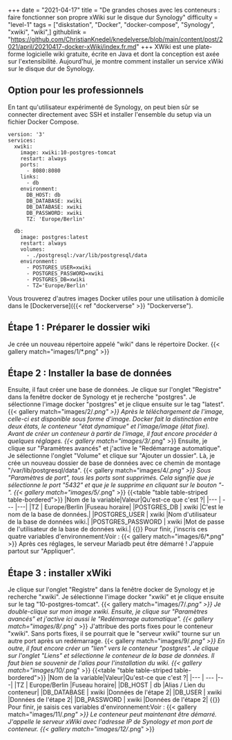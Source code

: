 +++
date = "2021-04-17"
title = "De grandes choses avec les conteneurs : faire fonctionner son propre xWiki sur le disque dur Synology"
difficulty = "level-1"
tags = ["diskstation", "Docker", "docker-compose", "Synology", "xwiki", "wiki",]
githublink = "https://github.com/ChristianKnedel/knedelverse/blob/main/content/post/2021/april/20210417-docker-xWiki/index.fr.md"
+++
XWiki est une plate-forme logicielle wiki gratuite, écrite en Java et dont la conception est axée sur l'extensibilité. Aujourd'hui, je montre comment installer un service xWiki sur le disque dur de Synology.
## Option pour les professionnels
En tant qu'utilisateur expérimenté de Synology, on peut bien sûr se connecter directement avec SSH et installer l'ensemble du setup via un fichier Docker Compose.
```
version: '3'
services:
  xwiki:
    image: xwiki:10-postgres-tomcat
    restart: always
    ports:
      - 8080:8080
    links:
      - db
    environment:
      DB_HOST: db
      DB_DATABASE: xwiki
      DB_DATABASE: xwiki
      DB_PASSWORD: xwiki
      TZ: 'Europe/Berlin'

  db:
    image: postgres:latest
    restart: always
    volumes:
      - ./postgresql:/var/lib/postgresql/data
    environment:
      - POSTGRES_USER=xwiki
      - POSTGRES_PASSWORD=xwiki
      - POSTGRES_DB=xwiki
      - TZ='Europe/Berlin'

```
Vous trouverez d'autres images Docker utiles pour une utilisation à domicile dans le [Dockerverse]({{< ref "dockerverse" >}} "Dockerverse").
## Étape 1 : Préparer le dossier wiki
Je crée un nouveau répertoire appelé "wiki" dans le répertoire Docker.
{{< gallery match="images/1/*.png" >}}

## Étape 2 : Installer la base de données
Ensuite, il faut créer une base de données. Je clique sur l'onglet "Registre" dans la fenêtre docker de Synology et je recherche "postgres". Je sélectionne l'image docker "postgres" et je clique ensuite sur le tag "latest".
{{< gallery match="images/2/*.png" >}}
Après le téléchargement de l'image, celle-ci est disponible sous forme d'image. Docker fait la distinction entre deux états, le conteneur "état dynamique" et l'image/image (état fixe). Avant de créer un conteneur à partir de l'image, il faut encore procéder à quelques réglages.
{{< gallery match="images/3/*.png" >}}
Ensuite, je clique sur "Paramètres avancés" et j'active le "Redémarrage automatique". Je sélectionne l'onglet "Volume" et clique sur "Ajouter un dossier". Là, je crée un nouveau dossier de base de données avec ce chemin de montage "/var/lib/postgresql/data".
{{< gallery match="images/4/*.png" >}}
Sous "Paramètres de port", tous les ports sont supprimés. Cela signifie que je sélectionne le port "5432" et que je le supprime en cliquant sur le bouton "-".
{{< gallery match="images/5/*.png" >}}
{{<table "table table-striped table-bordered">}}
|Nom de la variable|Valeur|Qu'est-ce que c'est ?|
|--- | --- |---|
|TZ	| Europe/Berlin	|Fuseau horaire|
|POSTGRES_DB	| xwiki |C'est le nom de la base de données.|
|POSTGRES_USER	| xwiki |Nom d'utilisateur de la base de données wiki.|
|POSTGRES_PASSWORD	| xwiki |Mot de passe de l'utilisateur de la base de données wiki.|
{{</table>}}
Pour finir, j'inscris ces quatre variables d'environnement:Voir :
{{< gallery match="images/6/*.png" >}}
Après ces réglages, le serveur Mariadb peut être démarré ! J'appuie partout sur "Appliquer".
## Étape 3 : installer xWiki
Je clique sur l'onglet "Registre" dans la fenêtre docker de Synology et je recherche "xwiki". Je sélectionne l'image docker "xwiki" et je clique ensuite sur le tag "10-postgres-tomcat".
{{< gallery match="images/7/*.png" >}}
Je double-clique sur mon image xwiki. Ensuite, je clique sur "Paramètres avancés" et j'active ici aussi le "Redémarrage automatique".
{{< gallery match="images/8/*.png" >}}
J'attribue des ports fixes pour le conteneur "xwiki". Sans ports fixes, il se pourrait que le "serveur xwiki" tourne sur un autre port après un redémarrage.
{{< gallery match="images/9/*.png" >}}
En outre, il faut encore créer un "lien" vers le conteneur "postgres". Je clique sur l'onglet "Liens" et sélectionne le conteneur de la base de données. Il faut bien se souvenir de l'alias pour l'installation du wiki.
{{< gallery match="images/10/*.png" >}}
{{<table "table table-striped table-bordered">}}
|Nom de la variable|Valeur|Qu'est-ce que c'est ?|
|--- | --- |---|
|TZ |	Europe/Berlin	|Fuseau horaire|
|DB_HOST	| db |Alias / Lien du conteneur|
|DB_DATABASE	| xwiki	|Données de l'étape 2|
|DB_USER	| xwiki	|Données de l'étape 2|
|DB_PASSWORD	| xwiki |Données de l'étape 2|
{{</table>}}
Pour finir, je saisis ces variables d'environnement:Voir :
{{< gallery match="images/11/*.png" >}}
Le conteneur peut maintenant être démarré. J'appelle le serveur xWiki avec l'adresse IP de Synology et mon port de conteneur.
{{< gallery match="images/12/*.png" >}}